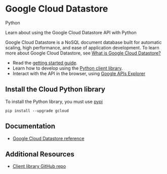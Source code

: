 # Google Cloud Datastore
Python

Learn about using the Google Cloud Datastore API with Python

Google Cloud Datastore is a NoSQL document database built for automatic scaling, high performance, and ease of application development. To learn more about Google Cloud Datastore, see [What is Google Cloud Datastore?](https://cloud.google.com/datastore/docs/concepts/overview)

* Read the [getting started guide](https://cloud.google.com/datastore/docs/quickstart).
* Learn how to develop using the [Python client library](https://github.com/GoogleCloudPlatform/gcloud-python).
* Interact with the API in the browser, using [Google APIs Explorer](https://developers.google.com/apis-explorer/#p/datastore/v1beta3/)

## Install the Cloud Python library
To install the Python library, you must use [pypi](https://pypi.python.org/pypi)

```
pip install --upgrade gcloud
```

## Documentation
* [Google Cloud Datastore reference](http://googlecloudplatform.github.io/gcloud-python/stable/datastore-client.html)

## Additional Resources
* [Client library GitHub repo](https://github.com/GoogleCloudPlatform/gcloud-python)